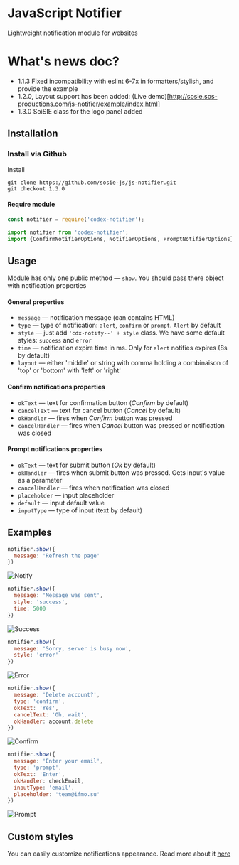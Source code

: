 # JavaScript Notifier

Lightweight notification module for websites

# What's news doc?

- 1.1.3  Fixed incompatibility with eslint 6-7x in formatters/stylish, and provide the example
- 1.2.0, Layout support has been added:  (Live demo)[http://sosie.sos-productions.com/js-notifier/example/index.html]
- 1.3.0  SoiSIE class for the logo panel added

## Installation

### Install via Github 

Install 

```shell
git clone https://github.com/sosie-js/js-notifier.git
git checkout 1.3.0
```

#### Require module

```javascript
const notifier = require('codex-notifier');
```

```javascript
import notifier from 'codex-notifier';
import {ConfirmNotifierOptions, NotifierOptions, PromptNotifierOptions} from 'codex-notifier';
```

## Usage

Module has only one public method — `show`.
You should pass there object with notification properties

#### General properties

- `message` — notification message (can contains HTML)
- `type` — type of notification: `alert`, `confirm` or `prompt`. `Alert` by default
- `style` — just add `'cdx-notify--' + style` class. We have some default styles: `success` and `error`
- `time` — notification expire time in ms. Only for `alert` notifies expires (8s by default)
- `layout` — either 'middle' or string with comma holding a combinaison of 'top' or 'bottom' with 'left' or 'right'

#### Confirm notifications properties

- `okText` — text for confirmation button (*Confirm* by default)
- `cancelText` — text for cancel button (*Cancel* by default)
- `okHandler` — fires when *Confirm* button was pressed
- `cancelHandler` — fires when *Cancel* button was pressed or notification was closed

#### Prompt notifications properties

- `okText` — text for submit button (*Ok* by default)
- `okHandler` — fires when submit button was pressed. Gets input's value as a parameter
- `cancelHandler` — fires when notification was closed
- `placeholder` — input placeholder
- `default` — input default value
- `inputType` — type of input  (text by default)

## Examples

```javascript
notifier.show({
  message: 'Refresh the page'
})
```

![Notify](https://github.com/codex-team/js-notifier/raw/master/docs/examples/notify.png)

```javascript
notifier.show({
  message: 'Message was sent',
  style: 'success',
  time: 5000
})
```

![Success](https://github.com/codex-team/js-notifier/raw/master/docs/examples/success.png)

```javascript
notifier.show({
  message: 'Sorry, server is busy now',
  style: 'error'
})
```

![Error](https://github.com/codex-team/js-notifier/raw/master/docs/examples/error.png)

```javascript
notifier.show({
  message: 'Delete account?',
  type: 'confirm',
  okText: 'Yes',
  cancelText: 'Oh, wait',
  okHandler: account.delete
})
```

![Confirm](https://github.com/codex-team/js-notifier/raw/master/docs/examples/confirm.png)

```javascript
notifier.show({
  message: 'Enter your email',
  type: 'prompt',
  okText: 'Enter',
  okHandler: checkEmail,
  inputType: 'email',
  placeholder: 'team@ifmo.su'
})
```

![Prompt](https://github.com/codex-team/js-notifier/raw/master/docs/examples/prompt.png)

## Custom styles

You can easily customize notifications appearance. Read more about it [here](https://github.com/codex-team/js-notifier/blob/master/docs/styles.md)
